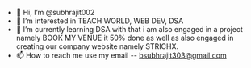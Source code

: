 - 👋 Hi, I’m @subhrajit002
- 👀 I’m interested in TEACH WORLD, WEB DEV, DSA
- 🌱 I’m currently learning DSA with that i am also engaged in a project namely BOOK MY VENUE it 50% done as well as also engaged in creating our company website namely STRICHX.
- 📫 How to reach me use my email -- bsubhrajit303@gmail.com


<!---
subhrajit002/subhrajit002 is a ✨ special ✨ repository because its `README.md` (this file) appears on your GitHub profile.
You can click the Preview link to take a look at your changes.
--->
